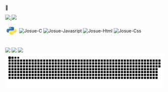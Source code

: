 👋

<div>
  <a href="https://github.com/joosshuaa">
    <img height="180em" src="https://github-readme-stats.vercel.app/api?username=joosshuaa&show_icons=true&theme=radical&include_all_commits=false&count_private=true"/>
    <img height="180em" src="https://github-readme-stats.vercel.app/api/top-langs/?username=joosshuaa&layout=compact&langs_count=16&theme=radical"/>
  </a>
</div>



<div style="display: inline_block"><br>
<img align="center" alt="Josue-Python" height="30" width="40" src="https://raw.githubusercontent.com/devicons/devicon/master/icons/python/python-original.svg">
<img align="center" alt="Josue-C" height="30" width="40" src="https://cdn.jsdelivr.net/gh/devicons/devicon/icons/c/c-original.svg" />
<img align="center" alt="Josue-Javasript" height="30" width="40" src="https://cdn.jsdelivr.net/gh/devicons/devicon@latest/icons/javascript/javascript-original.svg"/>
<img align="center" alt="Josue-Html" height="30" width="40" src="https://cdn.jsdelivr.net/gh/devicons/devicon@latest/icons/html5/html5-original-wordmark.svg" />
<img align="center" alt="Josue-Css" height="30" width="40" src="https://cdn.jsdelivr.net/gh/devicons/devicon@latest/icons/css3/css3-original-wordmark.svg" />
          
          

          
  
</div>

#

<div> 
  <a href="https://www.youtube.com/@dark_-1234/about" target="_blank"><img src="https://img.shields.io/badge/YouTube-FF0000?style=for-the-badge&logo=youtube&logoColor=white" target="_blank"></a>
  <a href="https://www.instagram.com/josueazevedoo/" target="_blank"><img src="https://img.shields.io/badge/-Instagram-%23E4405F?style=for-the-badge&logo=instagram&logoColor=white" target="_blank"></a>
 <a href="https://discord.gg/2txyhHdE" target="_blank"><img src="https://img.shields.io/badge/Discord-7289DA?style=for-the-badge&logo=discord&logoColor=white" target="_blank"></a>
    
</div>

<picture>
  <source media="(prefers-color-scheme: dark)" srcset="https://raw.githubusercontent.com/joosshuaa/joosshuaa/output/github-contribution-grid-snake-dark.svg">
  <source media="(prefers-color-scheme: light)" srcset="https://raw.githubusercontent.com/joosshuaa/joosshuaa/output/github-contribution-grid-snake.svg">
  <img alt="github contribution grid snake animation" src="https://raw.githubusercontent.com/joosshuaa/joosshuaa/output/github-contribution-grid-snake.svg">
</picture>

